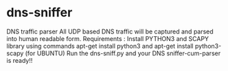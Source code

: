 # dns-sniffer
DNS traffic parser
All UDP based DNS traffic will be captured and parsed into human readable form.
Requirements : 
Install  PYTHON3 and SCAPY library using commands apt-get install python3 and apt-get install python3-scapy (for UBUNTU)
Run the dns-sniff.py and your DNS sniffer-cum-parser is ready!!
